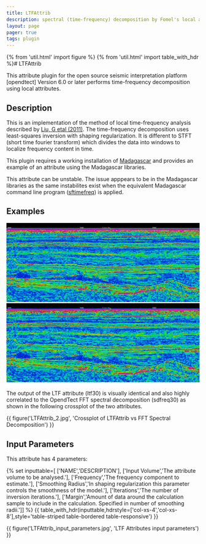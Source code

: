 ```yaml
---
title: LTFAttrib
description: spectral (time-frequency) decomposition by Fomel's local attribute algorithm
layout: page
pager: true
tags: plugin
---
```


{% from 'util.html' import figure %}
{% from 'util.html' import table_with_hdr %}# LTFAttrib

This attribute plugin for the open source seismic interpretation platform [opendtect] Version 6.0 or later performs time-frequency decomposition using local attributes.

## Description

This is an implementation of the method of local time-frequency analysis described by [Liu, G etal (2011)](http://library.seg.org/doi/abs/10.1190/geo2010-0185.1 "Time-frequency analysis of seismic data using local attributes. Guochang Liu, Sergey Fomel, and Xiaohong Chen. GEOPHYSICS 2011 76:6, P23-P34"). The time-frequency decomposition uses least-squares inversion with shaping regularization. It is different to STFT (short time fourier transform) which divides the data into windows to  localize frequency content in time.

This plugin requires a working installation of <a href="http://www.ahay.org/" target="_blank">Madagascar</a> and provides an example of an attribute using the Madagascar libraries.

This attribute can be unstable. The issue apppears to be in the Madagascar libraries as the same instabilites exist when the equivalent Madagascar command line program (<a href="http://www.reproducibility.org/RSF/sftimefreq.html" target="_blank">sftimefreq</a>) is applied.

## Examples

<div class="juxtapose">
    <img src="images/LTFAttrib_sd.jpg" data-label="FFT Spectral Decomposition (30Hz +/-28ms window)" />
    <img src="images/LTFAttrib_1.jpg"  data-label="Local time-frequency attribute (30Hz 7 sample smoothing radius)"/>
</div>
<br/>
The output of the LTF attribute (ltf30) is visually identical and also highly correlated to the OpendTect FFT spectral decomposition (sdfreq30) as shown in the following crossplot of the two attributes.

{{ figure('LTFAttrib_2.jpg', 'Crossplot of LTFAttrib vs FFT Spectral Decomposition') }}

## Input Parameters

This attribute has 4 parameters:

{% set inputtable=[
['NAME','DESCRIPTION'],
['Input Volume','The attribute volume to be analysed.'],
['Frequency','The frequency component to estimate.'],
['Smoothing Radius','In shaping regularization this parameter controls the smoothness of the model.'],
['Iterations','The number of inversion iterations.'],
['Margin','Amount of data around the calculation sample to include in the calculation. Specified in number of smoothing radii.']]
%}
{{ table_with_hdr(inputtable,hdrstyle=['col-xs-4','col-xs-8'],style='table-striped table-bordered table-responsive') }}

{{ figure('LTFAttrib_input_parameters.jpg', 'LTF Attributes input parameters') }}
    



